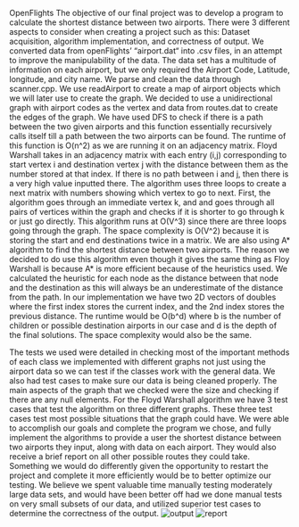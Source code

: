OpenFlights
The objective of our final project was to develop a program to calculate the shortest distance between two airports. There were 3 different aspects to consider when creating a project such as this: Dataset acquisition, algorithm implementation, and correctness of output. We converted data from openFlights’ “airport.dat“ into .csv files, in an attempt to improve the manipulability of the data. The data set has a multitude of information on each airport, but we only required the Airport Code, Latitude, longitude, and city name. We parse and clean the data through scanner.cpp. We use readAirport to create a map of airport objects which we will later use to create the graph. We decided to use a unidirectional graph with airport codes as the vertex and data from routes.dat to create the edges of the graph.
We have used DFS to check if there is a path between the two given airports and this function essentially recursively calls itself till a path between the two airports can be found. The runtime of this function is O(n^2) as we are running it on an adjacency matrix. 
Floyd Warshall takes in an adjacency matrix with each entry (i,j) corresponding to start vertex i and destination vertex j with the distance between them as the number stored at that index. If there is no path between i and j, then there is a very high value inputted there. The algorithm uses three loops to create a next matrix with numbers showing which vertex to go to next. First, the algorithm goes through an immediate vertex k, and and goes through all pairs of vertices within the graph and checks if it is shorter to go through k or just go directly. This algorithm runs at O(V^3) since there are three loops going through the graph. The space complexity is O(V^2) because it is storing the start and end destinations twice in a matrix.
We are also using A* algorithm to find the shortest distance between two airports. The reason we decided to do use this algorithm even though it gives the same thing as Floy Warshall is because A* is more efficient because of the heuristics used. We calculated the heuristic for each node as the distance between that node and the destination as this will always be an underestimate of the distance from the path. In our implementation we have two 2D vectors of doubles where the first index stores the current index, and the 2nd index stores the previous distance. The runtime would be O(b^d) where b is the number of children or possible destination airports in our case and d is the depth of the final solutions. The space complexity would also be the same.

The tests we used were detailed in checking most of the important methods of each class we implemented with different graphs not just using the airport data so we can test if the classes work with the general data. We also had test cases to make sure our data is being cleaned properly. The main aspects of the graph that we checked were the size and checking if there are any null elements. For the Floyd Warshall algorithm we have 3 test cases that test the algorithm on three different graphs. These three test cases test most possible situations that the graph could have.
We were able to accomplish our goals and complete the program we chose, and fully implement the algorithms to provide a user the shortest distance between two airports they input, along with data on each airport. They would also receive a brief report on all other possible routes they could take. Something we would do differently given the opportunity to restart the project and complete it more efficiently would be to better optimize our testing. We believe we spent valuable time manually testing moderately large data sets, and would have been better off had we done manual tests on very small subsets of our data, and utilized superior test cases to determine the correctness of the output.
![output](https://user-images.githubusercontent.com/90521146/207242302-9a49b51e-5614-4001-80e0-e580c90ca04a.png)
![report](https://user-images.githubusercontent.com/90521146/207242303-cdae9c3d-7e7d-460d-ad08-eeca8a99451e.png)
